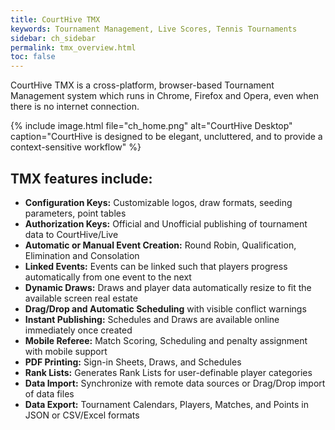 ```yaml
---
title: CourtHive TMX
keywords: Tournament Management, Live Scores, Tennis Tournaments
sidebar: ch_sidebar
permalink: tmx_overview.html
toc: false
---
```

CourtHive TMX is a cross-platform, browser-based Tournament Management system which runs in Chrome, Firefox and Opera, even when there is no internet connection.

{% include image.html file="ch_home.png" alt="CourtHive Desktop" caption="CourtHive is designed to be elegant, uncluttered, and to provide a context-sensitive workflow" %}
## TMX features include:

* __Configuration Keys:__ Customizable logos, draw formats, seeding parameters, point tables
* __Authorization Keys:__ Official and Unofficial publishing of tournament data to CourtHive/Live
* __Automatic or Manual Event Creation:__ Round Robin, Qualification, Elimination and Consolation
* __Linked Events:__ Events can be linked such that players progress automatically from one event to the next
* __Dynamic Draws:__ Draws and player data automatically resize to fit the available screen real estate
* __Drag/Drop and Automatic Scheduling__ with visible conflict warnings
* __Instant Publishing:__ Schedules and Draws are available online immediately once created
* __Mobile Referee:__ Match Scoring, Scheduling and penalty assignment with mobile support
* __PDF Printing:__ Sign-in Sheets, Draws, and Schedules
* __Rank Lists:__ Generates Rank Lists for user-definable player categories
* __Data Import:__ Synchronize with remote data sources or Drag/Drop import of data files
* __Data Export:__ Tournament Calendars, Players, Matches, and Points in JSON or CSV/Excel formats
